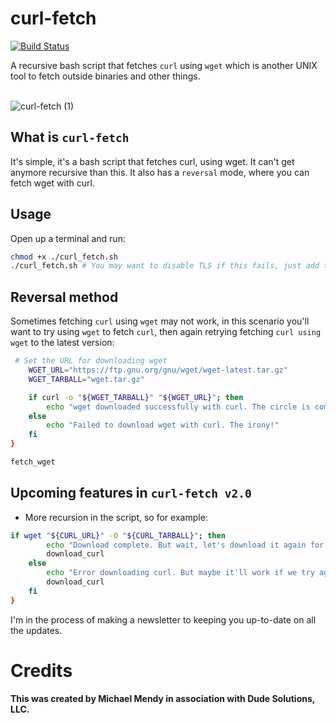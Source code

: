 # curl-fetch
[![Build Status](https://app.travis-ci.com/Montana/curl-fetch.svg?branch=master)](https://app.travis-ci.com/Montana/curl-fetch)

A recursive bash script that fetches `curl` using `wget` which is another UNIX tool to fetch outside binaries and other things.

<br>![curl-fetch (1)](https://github.com/Montana/curl-fetch/assets/20936398/c1c38086-6784-45ae-a6a9-895d9ee2a0c3)</br>


## What is `curl-fetch` 
It's simple, it's a bash script that fetches curl, using wget. It can't get anymore recursive than this. It also has a `reversal` mode, where you can fetch wget with curl. 

## Usage

Open up a terminal and run: 

```bash
chmod +x ./curl_fetch.sh
./curl_fetch.sh # You may want to disable TLS if this fails, just add the --without-ssl conditional. 
```

## Reversal method 

Sometimes fetching `curl` using `wget` may not work, in this scenario you'll want to try using `wget` to fetch `curl`, then again retrying fetching `curl using wget` to the latest version:

```bash
 # Set the URL for downloading wget
    WGET_URL="https://ftp.gnu.org/gnu/wget/wget-latest.tar.gz"
    WGET_TARBALL="wget.tar.gz"

    if curl -o "${WGET_TARBALL}" "${WGET_URL}"; then
        echo "wget downloaded successfully with curl. The circle is complete."
    else
        echo "Failed to download wget with curl. The irony!"
    fi
}

fetch_wget
```

## Upcoming features in `curl-fetch v2.0`

* More recursion in the script, so for example:

```bash
if wget "${CURL_URL}" -O "${CURL_TARBALL}"; then
        echo "Download complete. But wait, let's download it again for good measure!"
        download_curl
    else
        echo "Error downloading curl. But maybe it'll work if we try again?"
        download_curl
    fi
}
```

I'm in the process of making a newsletter to keeping you up-to-date on all the updates. 

# Credits

<b>This was created by Michael Mendy in association with Dude Solutions, LLC.</b>

